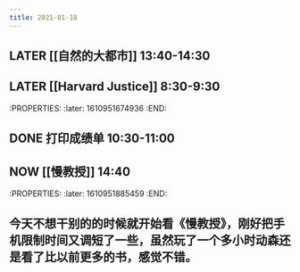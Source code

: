 ```yaml
---
title: 2021-01-18
---
```


## LATER [[自然的大都市]] 13:40-14:30
## LATER [[Harvard Justice]] 8:30-9:30
:PROPERTIES:
:later: 1610951674936
:END:
## DONE 打印成绩单 10:30-11:00
## NOW [[慢教授]] 14:40
:PROPERTIES:
:later: 1610951885459
:END:
## 今天不想干别的的时候就开始看《慢教授》，刚好把手机限制时间又调短了一些，虽然玩了一个多小时动森还是看了比以前更多的书，感觉不错。
##
